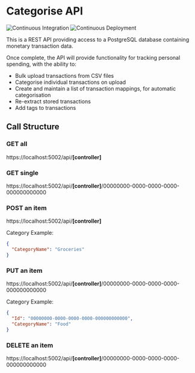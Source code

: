# Categorise API

![Continuous Integration](https://github.com/ALRobilliard/CategoriseApi/workflows/Continuous%20Integration/badge.svg)
![Continuous Deployment](https://github.com/ALRobilliard/CategoriseApi/workflows/Continuous%20Deployment/badge.svg)

This is a REST API providing access to a PostgreSQL database containing monetary transaction data.

Once complete, the API will provide functionality for tracking personal spending, with the ability to:
- Bulk upload transactions from CSV files
- Categorise individual transactions on upload
- Create and maintain a list of transaction mappings, for automatic categorisation
- Re-extract stored transactions
- Add tags to transactions

## Call Structure

### GET all

https://localhost:5002/api/**[controller]**

### GET single

https://localhost:5002/api/**[controller]**/00000000-0000-0000-0000-000000000000

### POST an item

https://localhost:5002/api/**[controller]**

Category Example:
```json
{
  "CategoryName": "Groceries"
}
```

### PUT an item

https://localhost:5002/api/**[controller]**/00000000-0000-0000-0000-000000000000

Category Example:
```json
{
  "Id": "00000000-0000-0000-0000-000000000000",
  "CategoryName": "Food"
}
```

### DELETE an item

https://localhost:5002/api/**[controller]**/00000000-0000-0000-0000-000000000000